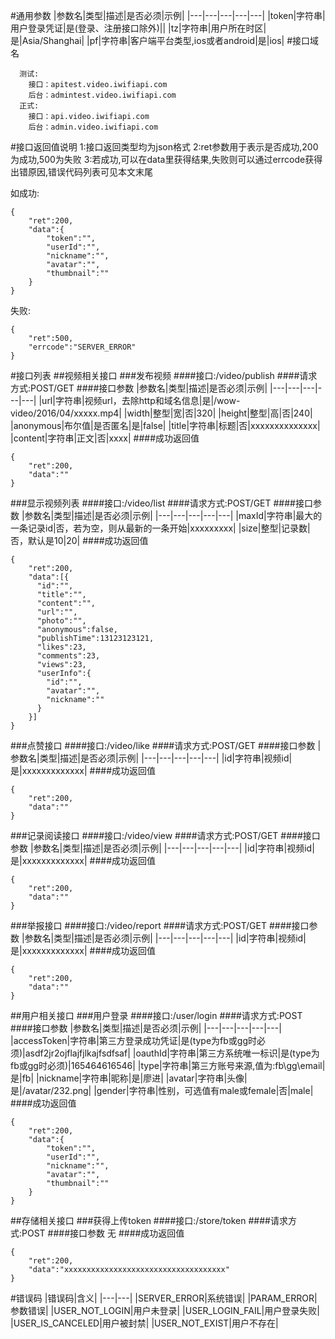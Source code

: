 #通用参数
|参数名|类型|描述|是否必须|示例|
|---|---|---|---|---|
|token|字符串|用户登录凭证|是(登录、注册接口除外)||
|tz|字符串|用户所在时区|是|Asia/Shanghai|
|pf|字符串|客户端平台类型,ios或者android|是|ios|
#接口域名
```
  测试:
    接口：apitest.video.iwifiapi.com
    后台：admintest.video.iwifiapi.com
  正式:
    接口：api.video.iwifiapi.com
    后台：admin.video.iwifiapi.com
```
#接口返回值说明
1:接口返回类型均为json格式
2:ret参数用于表示是否成功,200为成功,500为失败
3:若成功,可以在data里获得结果,失败则可以通过errcode获得出错原因,错误代码列表可见本文末尾

如成功:
```
{
    "ret":200,
    "data":{
        "token":"",
        "userId":"",
        "nickname":"",
        "avatar":"",
        "thumbnail":""
    }
}
```
失败:
```
{
    "ret":500,
    "errcode":"SERVER_ERROR"
}
```
#接口列表
##视频相关接口
###发布视频
####接口:/video/publish
####请求方式:POST/GET
####接口参数
|参数名|类型|描述|是否必须|示例|
|---|---|---|---|---|
|url|字符串|视频url，去除http和域名信息|是|/wow-video/2016/04/xxxxx.mp4|
|width|整型|宽|否|320|
|height|整型|高|否|240|
|anonymous|布尔值|是否匿名|是|false|
|title|字符串|标题|否|xxxxxxxxxxxxxx|
|content|字符串|正文|否|xxxx|
####成功返回值
```
{
    "ret":200,
    "data":""
}
```

###显示视频列表
####接口:/video/list
####请求方式:POST/GET
####接口参数
|参数名|类型|描述|是否必须|示例|
|---|---|---|---|---|
|maxId|字符串|最大的一条记录id|否，若为空，则从最新的一条开始|xxxxxxxxx|
|size|整型|记录数|否，默认是10|20|
####成功返回值
```
{
    "ret":200,
    "data":[{
      "id":"",
      "title":"",
      "content":"",
      "url":"",
      "photo":"",
      "anonymous":false,
      "publishTime":13123123121,
      "likes":23,
      "comments":23,
      "views":23,
      "userInfo":{
        "id":"",
        "avatar":"",
        "nickname":""
      }
    }]
}
```

###点赞接口
####接口:/video/like
####请求方式:POST/GET
####接口参数
|参数名|类型|描述|是否必须|示例|
|---|---|---|---|---|
|id|字符串|视频id|是|xxxxxxxxxxxxx|
####成功返回值
```
{
    "ret":200,
    "data":""
}
```

###记录阅读接口
####接口:/video/view
####请求方式:POST/GET
####接口参数
|参数名|类型|描述|是否必须|示例|
|---|---|---|---|---|
|id|字符串|视频id|是|xxxxxxxxxxxxx|
####成功返回值
```
{
    "ret":200,
    "data":""
}
```

###举报接口
####接口:/video/report
####请求方式:POST/GET
####接口参数
|参数名|类型|描述|是否必须|示例|
|---|---|---|---|---|
|id|字符串|视频id|是|xxxxxxxxxxxxx|
####成功返回值
```
{
    "ret":200,
    "data":""
}
```

##用户相关接口
###用户登录
####接口:/user/login
####请求方式:POST
####接口参数
|参数名|类型|描述|是否必须|示例|
|---|---|---|---|---|
|accessToken|字符串|第三方登录成功凭证|是(type为fb或gg时必须)|asdf2jr2ojflajfjlkajfsdfsaf|
|oauthId|字符串|第三方系统唯一标识|是(type为fb或gg时必须)|165464616546|
|type|字符串|第三方账号来源,值为:fb\gg\email|是|fb|
|nickname|字符串|昵称|是|廖进|
|avatar|字符串|头像|是|/avatar/232.png|
|gender|字符串|性别，可选值有male或female|否|male|
####成功返回值
```
{
    "ret":200,
    "data":{
        "token":"",
        "userId":"",
        "nickname":"",
        "avatar":"",
        "thumbnail":""
    }
}
```

##存储相关接口
###获得上传token
####接口:/store/token
####请求方式:POST
####接口参数
无
####成功返回值
```
{
    "ret":200,
    "data":"xxxxxxxxxxxxxxxxxxxxxxxxxxxxxxxxxxxx"
}
```

#错误码
|错误码|含义|
|---|---|
|SERVER_ERROR|系统错误|
|PARAM_ERROR|参数错误|
|USER_NOT_LOGIN|用户未登录|
|USER_LOGIN_FAIL|用户登录失败|
|USER_IS_CANCELED|用户被封禁|
|USER_NOT_EXIST|用户不存在|

